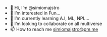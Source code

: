 - 👋 Hi, I’m @simiomajstro
- 👀 I’m interested in Fun...
- 🌱 I’m currently learning A.I, ML, NPL...
- 💞️ I’m looking to collaborate on all multiverse
- 📫 How to reach me simiomajstro@pm.me
